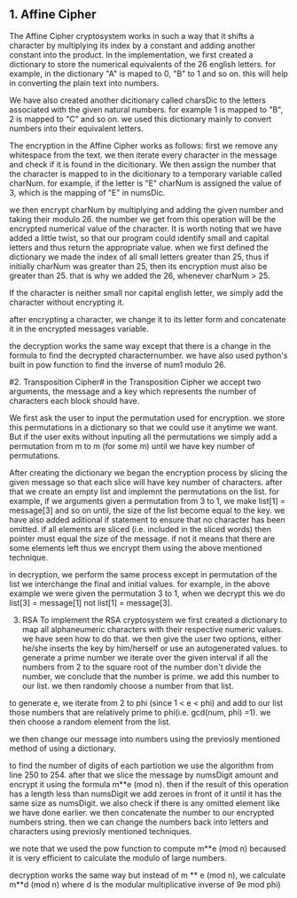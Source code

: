 ## 1. Affine Cipher ##
The Affine Cipher cryptosystem works in such a way that it shifts a character by multiplying its index by a constant and adding 
another constant into the product. In the implementation, we first created a dictionary to store the numerical equivalents of the 
26 english letters. for example, in the dictionary "A" is maped to 0, "B" to 1 and so on. this will help in converting the plain text
into numbers.

We have also created another dicitionary called charsDic to the letters associated with the given natural numbers. for example 1 is mapped 
to "B", 2 is mapped to "C" and so on. we used this dictionary mainly to convert numbers into their equivalent letters.

The encryption in the Affine Cipher works as follows:
first we remove any whitespace from the text. we then iterate every character in the message and check if it is found in the dicitionary.
We then assign the number that the character is mapped to in the dicitionary to a temporary variable called charNum.
for example, if the letter is "E" charNum is assigned the value of 3, which is the mapping of "E" in numsDic.

we then encrypt charNum by multiplying and adding the given number and taking their modulo 26. the number we get from
this operation will be the encrypted numerical value of the character. It is worth noting that we have added a little twist, so that our 
program could identify small and capital letters and thus return the appropriate value. when we first defined the dictionary we made the index
of all small letters greater than 25, thus if initially charNum was greater than 25, then its encryption must also be greater than 25. that is why 
we added the 26, whenever charNum > 25.

If the character is neither small nor capital english letter, we simply add the character without encrypting it.

after encrypting a character, we change it to its letter form and concatenate it in the encrypted messages variable.

the decryption works the same way except that there is a change in the formula to find the decrypted characternumber.
we have also used python's built in pow function to find the inverse of num1 modulo 26.


#2. Transposition Cipher#
in the Transposition Cipher we accept two arguments, the message and a key which represents the number of characters each block
should have.

We first ask the user to input the permutation used for encryption. we store this permutations in a dictionary so that we could
use it anytime we want. But if the user exits without inputing all the permutations we simply add a permutation from m to m (for some m)
until we have key number of permutations.

After creating the dictionary we began the encryption process by slicing the given message so that each slice will have
key number of characters. after that we create an empty list and implemnt the permutations on the list. for example, if we arguments
given a permutation from 3 to 1, we make list[1] = message[3] and so on until, the size of the list become equal to the key.
we have also added aditional if statement to ensure that no character has been omitted. if all elements are sliced (i.e. included in the sliced words)
then pointer must equal the size of the message. if not it means that there are some elements left thus we encrypt them using the above 
mentioned technique.

in decryption, we perform the same process except in permutation of the list we interchange the final and initial values. for example, in the above example
we were given the permutation 3 to 1, when we decrypt this we do list[3] = message[1] not list[1] = message[3].


3. RSA
To implement the RSA cryptosystem we first created a dictionary to map all alphaneumeric characters with their respective numeric values. we have seen how to do that.
we then give the user two options, either he/she inserts the key by him/herself or use an autogenerated values. to generate a prime number we iterate over 
the given interval if all the numbers from 2 to the square root of the number don't divide the number, we conclude that the number is prime. we add this number 
to our list. we then randomly choose a number from that list.

to generate e, we iterate from 2 to phi (since 1 < e < phi) and add to our list those numbers that are relatively prime to phi(i.e. gcd(num, phi) =1).
we then choose a random element from the list.

we then change our message into numbers using the previosly mentioned method of using a dictionary.

to find the number of digits of each partiotion we use the algorithm from line 250 to 254. after that we slice the message by numsDigit amount
and encrypt it using the formula m**e (mod n). then if the result of this operation has a length less than numsDigit we add zeroes in front of it
until it has the same size as numsDigit. we also check if there is any omitted element like we have done earlier. we then 
concatenate the number to our encrypted numbers string. then we can change the numbers back into letters and characters using previosly mentioned 
techniques. 

we note that we used the pow function to compute m**e (mod n) becaused it is very efficient to calculate the modulo of large numbers.

decryption works the same way but instead of m ** e (mod n), we calculate m**d (mod n) where d is the modular multiplicative inverse of 9e mod phi)

